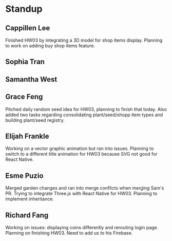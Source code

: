 # Standup
## Cappillen Lee
Finished HW03 by integrating a 3D model for shop items display. Planning to work on adding buy shop items feature.
## Sophia Tran

## Samantha West

## Grace Feng
Pitched daily random seed idea for HW03, planning to finish that today. Also added two tasks regarding consolidating plant/seed/shopp item types and building plant/seed registry.
## Elijah Frankle
Working on a vector graphic animation but ran into issues. Planning to switch to a different title animation for HW03 because SVG not good for React Native.
## Esme Puzio
Merged garden changes and ran into merge conflicts when merging Sam's PR. Trying to integrate Three.js with React Native for HW03. Planning to implement inheritance.
## Richard Fang
Working on issues: displaying coins differently and rerouting login page. Planning on finishing HW03. Need to add us to his Firebase.

